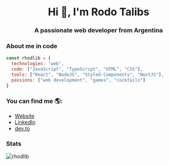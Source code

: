 <h1 align="center">Hi 👋, I'm Rodo Talibs</h1>
<h3 align="center">A passionate web developer from Argentina</h3>

### About me in code
```js
const rhodlib = {
  technologies: "web",
  code: ["JavaScript", "TypeScript", "HTML", "CSS"],
  tools: ["React", "NodeJS", "Styled-Components", "NextJS"],
  passions: ["web development", "games", "cocktails"]
}
```


### You can find me 🌎:

- [Website](https://rhodlib.me/)
- [LinkedIn](https://www.linkedin.com/in/rhodlib/)
- [dev.to](https://dev.to/rhodlib)

### Stats

<p>&nbsp;<img align="left" src="https://github-readme-stats.vercel.app/api?username=rhodlib&show_icons=true" alt="rhodlib" /></p>
